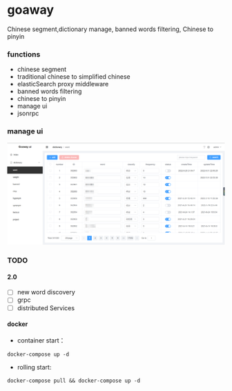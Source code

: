 # goaway

Chinese segment,dictionary manage, banned words filtering, Chinese to pinyin

### functions

- chinese segment
- traditional chinese to simplified chinese
- elasticSearch proxy middleware
- banned words filtering
- chinese to pinyin
- manage ui
- jsonrpc

### manage ui

![base ui](.doc/img/base_ui.png)

### TODO

#### 2.0

- [ ] new word discovery
- [ ] grpc
- [ ] distributed Services

#### docker

- container start：

```shell
docker-compose up -d
```

- rolling start:

```shell
docker-compose pull && docker-compose up -d
```
